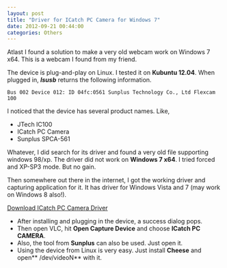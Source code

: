```yaml
---
layout: post
title: "Driver for ICatch PC Camera for Windows 7"
date: 2012-09-21 00:44:00
categories: Others
---
```

Atlast I found a solution to make a very old webcam work on Windows 7 x64. This is a webcam I found from my friend.

The device is plug-and-play on Linux. I tested it on **Kubuntu 12.04**. When plugged in, _**lsusb**_ returns the following
information.

```
Bus 002 Device 012: ID 04fc:0561 Sunplus Technology Co., Ltd Flexcam 100
```

I noticed that the device has several product names. Like,

* JTech IC100
* ICatch PC Camera
* Sunplus SPCA-561

Whatever, I did search for its driver and found a very old file supporting
windows 98/xp. The driver did not work on **Windows 7 x64**. I tried forced
and XP-SP3 mode. But no gain.

Then somewhere out there in the internet, I got the working driver and
capturing application for it. It has driver for Windows Vista and 7 (may work
on Windows 8 also!).

[Download ICatch PC Camera Driver](http://www.mediafire.com/download.php?w7sw605bmscy5ip)

* After installing and plugging in the device, a success dialog pops.
* Then open VLC, hit **Open Capture Device** and choose **ICatch PC CAMERA**.
* Also, the tool from **Sunplus** can also be used. Just open it.
* Using the device from Linux is very easy. Just install **Cheese** and open** /dev/videoN** with it.
